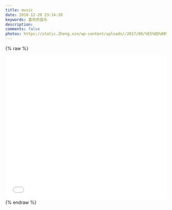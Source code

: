 ```yaml
---
title: music
date: 2018-12-20 23:14:28
keywords: 喜欢的音乐
description: 
comments: false
photos: https://static.2heng.xin/wp-content/uploads//2017/08/%E5%8D%88%E5%BE%8C_58898122.jpg
---
```

{% raw %}
<iframe frameborder="no" border="0" marginwidth="0" marginheight="0" width=100% height=450 src="//music.163.com/outchain/player?type=0&id=2315627766&auto=1&height=430"></iframe>
{% endraw %}